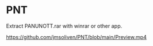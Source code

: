 # PNT

Extract PANUNOTT.rar with winrar or other app.


https://github.com/jmsoliven/PNT/blob/main/Preview.mp4
